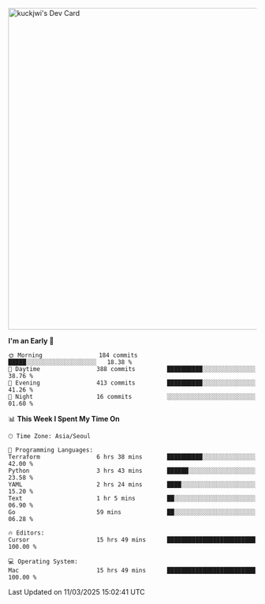 <a href="https://app.daily.dev/kuckhwancho"><img src="https://api.daily.dev/devcards/v2/efef39c8028947428b3c0b486b9cd9b6.png?r=iz2&type=wide" width="652" alt="kuckjwi's Dev Card"/></a>

<!--START_SECTION:waka-->
**I'm an Early 🐤** 

```text
🌞 Morning                184 commits         █████░░░░░░░░░░░░░░░░░░░░   18.38 % 
🌆 Daytime                388 commits         ██████████░░░░░░░░░░░░░░░   38.76 % 
🌃 Evening                413 commits         ██████████░░░░░░░░░░░░░░░   41.26 % 
🌙 Night                  16 commits          ░░░░░░░░░░░░░░░░░░░░░░░░░   01.60 % 
```


📊 **This Week I Spent My Time On** 

```text
🕑︎ Time Zone: Asia/Seoul

💬 Programming Languages: 
Terraform                6 hrs 38 mins       ██████████░░░░░░░░░░░░░░░   42.00 % 
Python                   3 hrs 43 mins       ██████░░░░░░░░░░░░░░░░░░░   23.58 % 
YAML                     2 hrs 24 mins       ████░░░░░░░░░░░░░░░░░░░░░   15.20 % 
Text                     1 hr 5 mins         ██░░░░░░░░░░░░░░░░░░░░░░░   06.90 % 
Go                       59 mins             ██░░░░░░░░░░░░░░░░░░░░░░░   06.28 % 

🔥 Editors: 
Cursor                   15 hrs 49 mins      █████████████████████████   100.00 % 

💻 Operating System: 
Mac                      15 hrs 49 mins      █████████████████████████   100.00 % 
```


 Last Updated on 11/03/2025 15:02:41 UTC
<!--END_SECTION:waka-->
